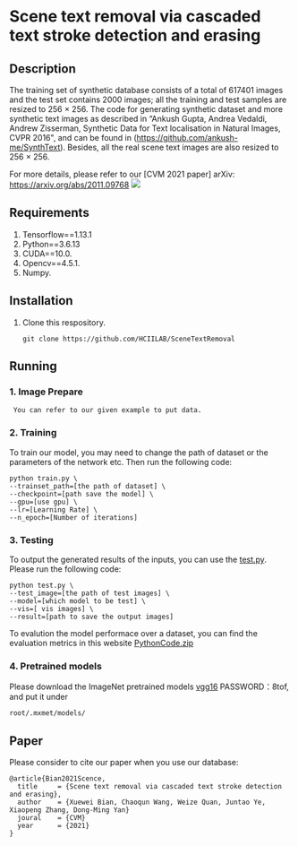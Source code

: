 # Scene text removal via cascaded text stroke detection and erasing

## Description

The training set of synthetic database consists of a total of 617401 images and the test set contains 2000 images; all the training and test samples are resized to 256 × 256. The code for generating synthetic dataset and more synthetic text images as described in “Ankush Gupta, Andrea Vedaldi, Andrew Zisserman, Synthetic Data for Text localisation in Natural Images, CVPR 2016", and can be found in (https://github.com/ankush-me/SynthText).
Besides, all the real scene text images are also resized to 256 × 256.

For more details, please refer to our [CVM 2021 paper] arXiv: https://arxiv.org/abs/2011.09768
![](assets/model.png)

## Requirements
1. Tensorflow==1.13.1
2. Python==3.6.13
3. CUDA==10.0.
4. Opencv==4.5.1.
5. Numpy.

## Installation
  1. Clone this respository.
     ```
     git clone https://github.com/HCIILAB/SceneTextRemoval
     ```
## Running
  ### 1. Image Prepare
     You can refer to our given example to put data.
  ### 2. Training
  To train our model, you may need to change the path of dataset or the parameters of the network etc. Then run the following code:
  ```
  python train.py \
  --trainset_path=[the path of dataset] \
  --checkpoint=[path save the model] \
  --gpu=[use gpu] \
  --lr=[Learning Rate] \
  --n_epoch=[Number of iterations]
  ```
  ### 3. Testing
  To output the generated results of the inputs, you can use the [test.py](https://github.com/HCIILAB/Scene-Text-Removal/blob/master/test.py). Please run the following code:
  ```
  python test.py \
  --test_image=[the path of test images] \
  --model=[which model to be test] \
  --vis=[ vis images] \
  --result=[path to save the output images]
  ```
  To evalution the model performace over a dataset, you can find the evaluation metrics in this website [PythonCode.zip](http://pione.dinf.usherbrooke.ca/static/code)
  ### 4. Pretrained models
  Please download the ImageNet pretrained models [vgg16](https://pan.baidu.com/s/1Ep83Wc0DHY8rQHaNZM8oPQ) PASSWORD：8tof, and put it under 
  ```
  root/.mxmet/models/
  ```
## Paper

Please consider to cite our paper when you use our database:
```
@article{Bian2021Scence,
  title     = {Scene text removal via cascaded text stroke detection and erasing},
  author    = {Xuewei Bian, Chaoqun Wang, Weize Quan, Juntao Ye, Xiaopeng Zhang, Dong-Ming Yan}
  joural    = {CVM}
  year      = {2021}
}
```
